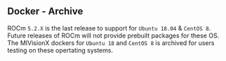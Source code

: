 ## Docker - Archive

ROCm `5.2.X` is the last release to support for `Ubuntu 18.04` & `CentOS 8`. Future releases of ROCm will not provide prebuilt packages for these OS. The MIVisionX dockers for `Ubuntu 18` and `CentOS 8` is archived for users testing on these opertating systems.
